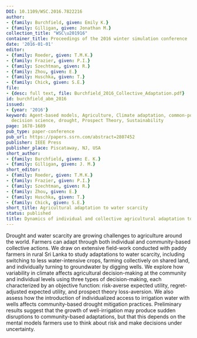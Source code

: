 ```yaml
---
DOI: 10.1109/WSC.2016.7822216
author:
- {family: Burchfield, given: Emily K.}
- {family: Gilligan, given: Jonathan M.}
collection_title: "WSC\u201916"
container_title: Proceedings of the 2016 winter simulation conference
date: '2016-01-01'
editor:
- {family: Roeder, given: T.M.K.}
- {family: Frazier, given: P.I.}
- {family: Szechtman, given: R.}
- {family: Zhou, given: E.}
- {family: Huschka, given: T.}
- {family: Chick, given: S.E.}
file:
- {desc: full text, file: Burchfield_2016_Collective_Adaptation.pdf}
id: burchfield_abm_2016
issued:
- {year: '2016'}
keyword: Agent-based models, Agriculture, Climate adaptation, common-pool resources,
  decision science, drought, Prospect Theory, Sustainability
page: 1678-1689
pub_type: paper-conference
pub_url: https://papers.ssrn.com/abstract=2807452
publisher: IEEE Press
publisher_place: Piscataway, NJ, USA
short_author:
- {family: Burchfield, given: E. K.}
- {family: Gilligan, given: J. M.}
short_editor:
- {family: Roeder, given: T.M.K.}
- {family: Frazier, given: P.I.}
- {family: Szechtman, given: R.}
- {family: Zhou, given: E.}
- {family: Huschka, given: T.}
- {family: Chick, given: S.E.}
short_title: Agricultural adaptation to water scarcity
status: published
title: Dynamics of individual and collective agricultural adaptation to water scarcity
---
```

Drought and water scarcity are growing challenges to agriculture around the world. Farmers can adapt through both individual and community-based collective actions. We draw on extensive field-work conducted with paddy farmers in rural Sri Lanka to study adaptations to water scarcity, including switching to less water-intensive crops, farming collectively on shared land, and individually turning to groundwater by digging wells. We explore how variability in climate affects agricultural decision-making at the community and individual levels using three types of decision-making, each characterized by an objective function: risk-averse expected utility, regret-adjusted expected utility, and prospect theory loss-aversion. We also assess how the introduction of individualized access to irrigation water with wells affects community-based drought mitigation practices. Preliminary results suggest that the growth of well-irrigation may produce sudden disruptions to community-based adaptations, but that this depends on the mental models farmers use to think about risk and make decisions under uncertainty.
